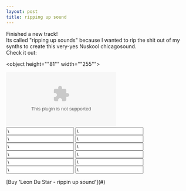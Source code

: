 ```yaml
---
layout: post
title: ripping up sound
---
```

Finished a new track!  
Its called \"ripping up sounds\" because I wanted to rip the shit out of my synths to create this very-yes Nuskool chicagosound.  
Check it out:  
  

<object height="\"81\"" width="\"255\"">
<param name="\"movie\"" value="\"http://player.soundcloud.com/player.swf?url=http%3A%2F%2Fapi.soundcloud.com%2Ftracks%2F9363199\"">
</param>
<param name="\"allowscriptaccess\"" value="\"always\"">
</param>
<embed allowscriptaccess="\"always\"" height="\"81\"" src="\"http://player.soundcloud.com/player.swf?url=http%3A%2F%2Fapi.soundcloud.com%2Ftracks%2F9363199\"" type="\"application/x-shockwave-flash\"" width="\"255\"">
</embed>
</object>
  




<form action="\"https://www.paypal.com/cgi-bin/webscr\"" id="\"leon-du-star---rippin-up-sound\"" method="\"post\"" style="\"\"">
<input name="\"custom\"" type="\"hidden\"" value="\"3\"">
</input>
<input name="\"cmd\"" type="\"hidden\"" value="\"_xclick\"">
</input>
<input du="" name="\"item_name\"" rippin="" sound="" star="" type="\"hidden\"" up="" value="\"Leon">
</input>
<input name="\"business\"" type="\"hidden\"" value="\"info@leondustar.nl\"">
</input>
<input name="\"notify_url\"" type="\"hidden\"" value="\"paypal\"">
</input>
<input name="\"return\"" type="\"hidden\"" value="\"payment-succes\"">
</input>
<input name="\"return_url\"" type="\"hidden\"" value="\"payment-succes\"">
</input>
<input name="\"cancel_return\"" type="\"hidden\"" value="\"payment-cancel\"">
</input>
<input name="\"mc_currency\"" type="\"hidden\"" value="\"USD\"">
</input>
<input name="\"mc_gross\"" type="\"hidden\"" value="\"2.50\"">
</input>
<input name="\"amount\"" type="\"hidden\"" value="\"2.50\"">
</input>
<input name="\"rm\"" type="\"hidden\"" value="\"2\"">
</input>
</form>[Buy 'Leon Du Star - rippin up sound'](#)